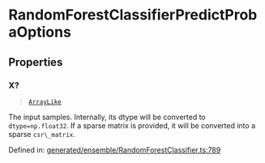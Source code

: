 # RandomForestClassifierPredictProbaOptions

## Properties

### X?

> [`ArrayLike`](../types/ArrayLike.md)

The input samples. Internally, its dtype will be converted to `dtype=np.float32`. If a sparse matrix is provided, it will be converted into a sparse `csr\_matrix`.

Defined in:  [generated/ensemble/RandomForestClassifier.ts:789](https://github.com/transitive-bullshit/scikit-learn-ts/blob/122b3c0/packages/sklearn/src/generated/ensemble/RandomForestClassifier.ts#L789)
